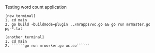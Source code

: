 
Testing word count application
    
    [new terminal]
    1. cd main
    2. go build -buildmode=plugin ../mrapps/wc.go && go run mrmaster.go pg-*.txt
    
    [another terminal]
    1. cd main
    2. ``````go run mrworker.go wc.so``````